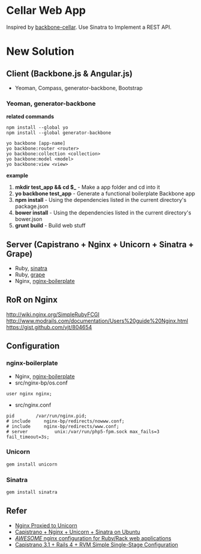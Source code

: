 Cellar Web App
=====

Inspired by [backbone-cellar](https://github.com/ccoenraets/backbone-cellar).
Use Sinatra to Implement a REST API.

New Solution
=====

## Client (Backbone.js & Angular.js)
* Yeoman, Compass, generator-backbone, Bootstrap

### Yeoman, generator-backbone
**related commands**

```
npm install --global yo
npm install --global generator-backbone

yo backbone [app-name]
yo backbone:router <router>
yo backbone:collection <collection>
yo backbone:model <model>
yo backbone:view <view>
```

**example**

1. **mkdir test_app && cd $_** - Make a app folder and cd into it
2. **yo backbone test_app** - Generate a functional boilerplate Backbone app
3. **npm install** - Using the dependencies listed in the current directory's package.json
4. **bower install** - Using the dependencies listed in the current directory's bower.json
5. **grunt build** - Build web stuff

## Server (Capistrano + Nginx + Unicorn + Sinatra + Grape)
* Ruby, [sinatra](https://github.com/sinatra/sinatra)
* Ruby, [grape](https://github.com/intridea/grape)
* Nginx, [nginx-boilerplate](https://github.com/Umkus/nginx-boilerplate.git)

## RoR on Nginx
http://wiki.nginx.org/SimpleRubyFCGI
http://www.modrails.com/documentation/Users%20guide%20Nginx.html
https://gist.github.com/vjt/804654

## Configuration

### nginx-boilerplate
* Nginx, [nginx-boilerplate](https://github.com/Umkus/nginx-boilerplate.git)
* src/nginx-bp/os.conf

```
user nginx nginx;
```

* src/nginx.conf

```
pid        /var/run/nginx.pid;
# include     nginx-bp/redirects/nowww.conf;
# include     nginx-bp/redirects/www.conf;
# server          unix:/var/run/php5-fpm.sock max_fails=3 fail_timeout=3s;
```

### Unicorn

``` sh
gem install unicorn
```

### Sinatra
``` sh
gem install sinatra
```

## Refer
* [Nginx Proxied to Unicorn](http://recipes.sinatrarb.com/p/deployment/nginx_proxied_to_unicorn)
* [Capistrano + Nginx + Unicorn + Sinatra on Ubuntu](https://gist.github.com/wlangstroth/3740923)
* [*AWESOME* nginx configuration for Ruby/Rack web applications](https://gist.github.com/vjt/804654)
* [Capistrano 3.1 + Rails 4 + RVM Simple Single-Stage Configuration](]http://www.bobnisco.com/blog/view/capistrano-31-rails-4-rvm-simple-single-stage-configuration)

